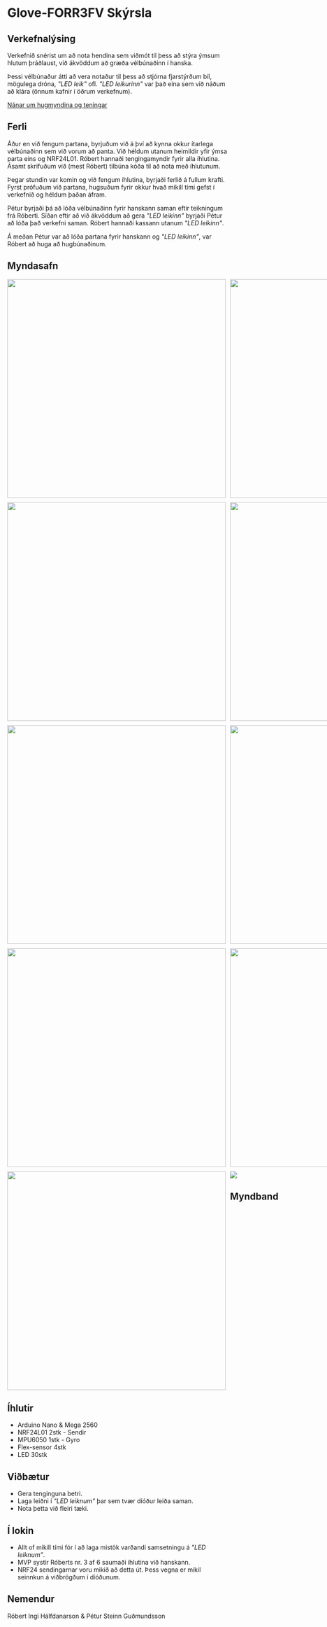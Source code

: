 # Glove-FORR3FV Skýrsla

## Verkefnalýsing

Verkefnið snérist um að nota hendina sem viðmót til þess að stýra ýmsum hlutum þráðlaust, við ákvöddum að græða vélbúnaðinn í hanska.

Þessi vélbúnaður átti að vera notaður til þess að stjórna fjarstýrðum bíl, mögulega dróna, _"LED leik"_ ofl. _"LED leikurinn"_ var það eina sem við náðum að klára (önnum kafnir í öðrum verkefnum).

[Nánar um hugmyndina og teningar](https://github.com/tolvubraut/FORR3FV-Vor19-Glove/tree/master/Concept/README.md)



## Ferli

Áður en við fengum partana, byrjuðum við á því að kynna okkur ítarlega vélbúnaðinn sem við vorum að panta. Við héldum utanum heimildir yfir ýmsa parta eins og NRF24L01. Róbert hannaði tengingamyndir fyrir alla íhlutina. Ásamt skrifuðum við (mest Róbert) tilbúna kóða til að nota með íhlutunum.

Þegar stundin var komin og við fengum íhlutina, byrjaði ferlið á fullum krafti. Fyrst prófuðum við partana, hugsuðum fyrir okkur hvað mikill tími gefst í verkefnið og héldum þaðan áfram.

Pétur byrjaði þá að lóða vélbúnaðinn fyrir hanskann saman eftir teikningum frá Róberti. Síðan eftir að við ákvöddum að gera _"LED leikinn"_ byrjaði Pétur að lóða það verkefni saman. Róbert hannaði kassann utanum _"LED leikinn"_.

Á meðan Pétur var að lóða partana fyrir hanskann og _"LED leikinn"_, var Róbert að huga að hugbúnaðinum.

## Myndasafn

<div style="display:grid;grid-template-columns: 1fr 1fr 1fr;grid-column-gap:10px;grid-row-gap:10px;">
    <img src="Docs/Images/20190513_164158.png" width="500"/> 
    <img src="Docs/Images/20190513_164212.png" width="500"/> 
    <img src="Docs/Images/20190513_164238.png" width="500"/> 
    <img src="Docs/Images/IMG_3915.png" width="500"/> 
    <img src="Docs/Images/IMG_3920.png" width="500"/> 
    <img src="Docs/Images/IMG_3921.png" width="500"/> 
    <img src="Docs/Images/IMG_3922.png" width="500"/> 
    <img src="Docs/Images/IMG_3932.png" width="500"/> 
    <img src="Docs/Images/IMG_3948.png" width="500"/> 
    <img src="Docs/Images/IMG_3955.png" width="500"/> 
    <img src="Docs/Images/IMG_3957.png" width="500"/> 
    <img src="Docs/Images/IMG_3958.png" width="500"/> 
</div>

<div style="display:grid;grid-template-columns: 1fr 2fr;grid-column-gap:10px;grid-row-gap:10px;margin-top:10px">
    <img src="Docs/Images/IMG_3953.gif" width="500"/> 
    <div>
    <a style="display:block" href="https://youtu.be/JWqPTePuuJo"><img src="https://img.youtube.com/vi/JWqPTePuuJo/0.jpg" width=""/></a>
    <h2 style="text-align:center">Myndband</h2>    
    </div>
</div>

## Íhlutir

- Arduino Nano & Mega 2560
- NRF24L01 2stk - Sendir
- MPU6050 1stk - Gyro
- Flex-sensor 4stk
- LED 30stk

## Viðbætur

- Gera tenginguna betri.
- Laga leiðni í _"LED leiknum"_ þar sem tvær díóður leiða saman.
- Nota þetta við fleiri tæki.

## Í lokin

<!-- 
- Ég (Pétur) er mjög slappur í allri C kóðun sem á við Arduino. Það bætist á næstu önn þegar ég (vonandi) fer í C++ áfangan.
- Ekki er ég (Pétur) nógu ánægður með lóðunina sem átti sig stað.
-->
- Allt of mikill tími fór í að laga mistök varðandi samsetningu á _"LED leiknum"_.
- MVP systir Róberts nr. 3 af 6 saumaði íhlutina við hanskann.
- NRF24 sendingarnar voru mikið að detta út. Þess vegna er mikil seinnkun á viðbrögðum í díóðunum.

## Nemendur

Róbert Ingi Hálfdanarson & Pétur Steinn Guðmundsson
